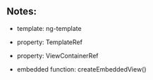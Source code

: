 ## Notes:

- template: ng-template

- property: TemplateRef

- property: ViewContainerRef

- embedded function: createEmbeddedView()
